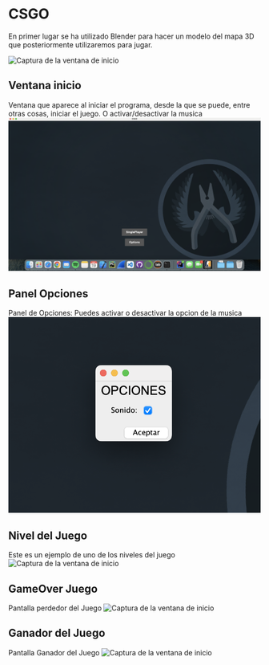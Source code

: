 # CSGO

En primer lugar se ha utilizado Blender para hacer un modelo del mapa 3D que posteriormente utilizaremos para jugar. 

![Captura de la ventana de inicio](screenshoots/s5.png)

## Ventana inicio
Ventana que aparece al iniciar el programa, desde la que se puede, entre otras cosas, iniciar el juego. O activar/desactivar la musica
![Captura de la ventana de inicio](screenshoots/s0.png)

## Panel Opciones
Panel de Opciones: Puedes activar o desactivar la opcion de la musica
![Captura de la ventana de inicio](screenshoots/s1.png)

## Nivel del Juego
Este es un ejemplo de uno de los niveles del juego
![Captura de la ventana de inicio](screenshoots/s2.png)


## GameOver Juego
Pantalla perdedor del Juego
![Captura de la ventana de inicio](screenshoots/s3.png)

## Ganador del Juego
Pantalla Ganador del Juego
![Captura de la ventana de inicio](screenshoots/s4.png)
